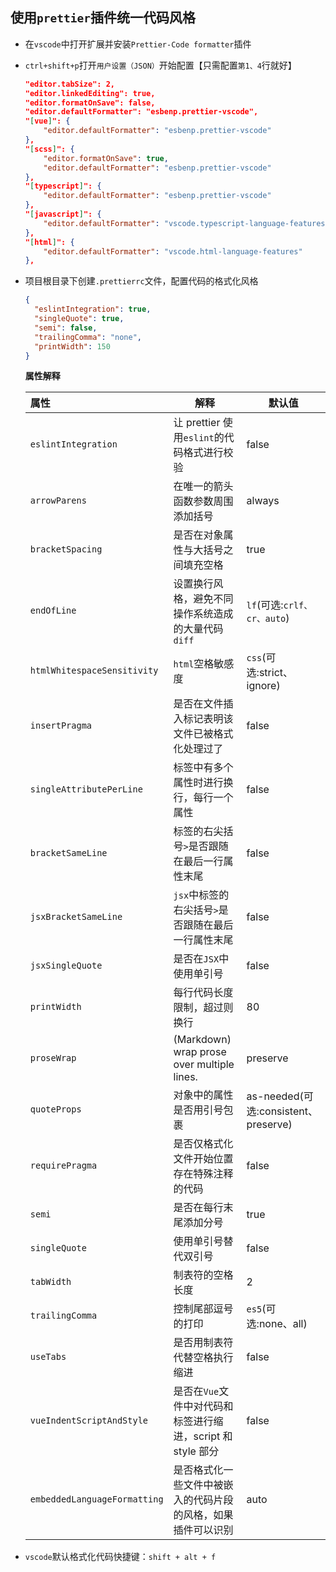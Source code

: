 ## 使用`prettier`插件统一代码风格

- 在`vscode`中打开扩展并安装`Prettier-Code formatter`插件

- `ctrl+shift+p`打开`用户设置（JSON）`开始配置【只需配置`第1、4`行就好】

  ```json
  "editor.tabSize": 2,
  "editor.linkedEditing": true,
  "editor.formatOnSave": false,
  "editor.defaultFormatter": "esbenp.prettier-vscode",
  "[vue]": {
      "editor.defaultFormatter": "esbenp.prettier-vscode"
  },
  "[scss]": {
      "editor.formatOnSave": true,
      "editor.defaultFormatter": "esbenp.prettier-vscode"
  },
  "[typescript]": {
      "editor.defaultFormatter": "esbenp.prettier-vscode"
  },
  "[javascript]": {
      "editor.defaultFormatter": "vscode.typescript-language-features"
  },
  "[html]": {
      "editor.defaultFormatter": "vscode.html-language-features"
  },
  ```

- 项目根目录下创建`.prettierrc`文件，配置代码的格式化风格

  ```json
  {
    "eslintIntegration": true,
    "singleQuote": true,
    "semi": false,
    "trailingComma": "none",
    "printWidth": 150
  }
  ```

  **属性解释**

  | 属性                         | 解释                                                         | 默认值                               |
  | :--------------------------- | ------------------------------------------------------------ | ------------------------------------ |
  | `eslintIntegration`          | 让 prettier 使用`eslint`的代码格式进行校验                   | false                                |
  | `arrowParens`                | 在唯一的箭头函数参数周围添加括号                             | always                               |
  | `bracketSpacing`             | 是否在对象属性与大括号之间填充空格                           | true                                 |
  | `endOfLine`                  | 设置换行风格，避免不同操作系统造成的大量代码`diff`           | `lf`(可选:`crlf、cr、auto`)          |
  | `htmlWhitespaceSensitivity`  | `html`空格敏感度                                             | `css`(可选:strict、ignore)           |
  | `insertPragma`               | 是否在文件插入标记表明该文件已被格式化处理过了               | false                                |
  | `singleAttributePerLine`     | 标签中有多个属性时进行换行，每行一个属性                     | false                                |
  | `bracketSameLine`            | 标签的右尖括号`>`是否跟随在最后一行属性末尾                  | false                                |
  | `jsxBracketSameLine`         | `jsx`中标签的右尖括号`>`是否跟随在最后一行属性末尾           | false                                |
  | `jsxSingleQuote`             | 是否在`JSX`中使用单引号                                      | false                                |
  | `printWidth`                 | 每行代码长度限制，超过则换行                                 | 80                                   |
  | `proseWrap`                  | (Markdown) wrap prose over multiple lines.                   | preserve                             |
  | `quoteProps`                 | 对象中的属性是否用引号包裹                                   | as-needed(可选:consistent、preserve) |
  | `requirePragma`              | 是否仅格式化文件开始位置存在特殊注释的代码                   | false                                |
  | `semi`                       | 是否在每行末尾添加分号                                       | true                                 |
  | `singleQuote`                | 使用单引号替代双引号                                         | false                                |
  | `tabWidth`                   | 制表符的空格长度                                             | 2                                    |
  | `trailingComma`              | 控制尾部逗号的打印                                           | `es5`(可选:none、all)                |
  | `useTabs`                    | 是否用制表符代替空格执行缩进                                 | false                                |
  | `vueIndentScriptAndStyle`    | 是否在`Vue`文件中对代码和标签进行缩进，script 和 style 部分  | false                                |
  | `embeddedLanguageFormatting` | 是否格式化一些文件中被嵌入的代码片段的风格，如果插件可以识别 | auto                                 |

- `vscode`默认格式化代码快捷键：`shift + alt + f`

